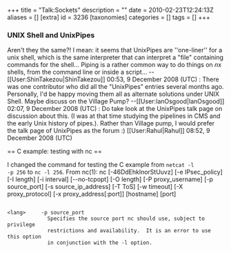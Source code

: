 +++
title = "Talk:Sockets"
description = ""
date = 2010-02-23T12:24:13Z
aliases = []
[extra]
id = 3236
[taxonomies]
categories = []
tags = []
+++


### UNIX Shell and UnixPipes

Aren't they the same?! I mean: it seems that UnixPipes are ''one-liner'' for a unix shell, which is the same interpreter that can interpret a "file" containing commands for the shell... Piping is a rather common way to do things on *n*x shells, from the command line or inside a script... --[[User:ShinTakezou|ShinTakezou]] 00:53, 9 December 2008 (UTC)
: There was one contributor who did all the "UnixPipes" entries several months ago. Personally, I'd be happy moving them all as alternate solutions under UNIX Shell. Maybe discuss on the Village Pump? --[[User:IanOsgood|IanOsgood]] 02:07, 9 December 2008 (UTC)
: Do take look at the UnixPipes talk page on discussion about this. (I was at that time studying the pipelines in CMS and the early Unix history of pipes.). Rather than Village pump, I would prefer the talk page of UnixPipes as the forum :) [[User:Rahul|Rahul]] 08:52, 9 December 2008 (UTC)

== C example: testing with nc ==

I changed the command for testing the C example from <code>netcat -l -p 256</code> to <code>nc -l 256</code>. From nc(1):
<lang>     nc [-46DdEhklnorStUuvz] [-e IPsec_policy] [-I length] [-i interval]
        [--no-tcpopt] [-O length] [-P proxy_username] [-p source_port]
        [-s source_ip_address] [-T ToS] [-w timeout] [-X proxy_protocol] [-x
        proxy_address[:port]] [hostname] [port]
```

<lang>     -p source_port
             Specifies the source port nc should use, subject to privilege
             restrictions and availability.  It is an error to use this option
             in conjunction with the -l option.
```

